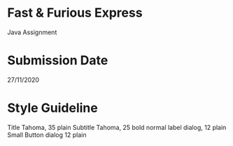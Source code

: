 # Fast & Furious Express
Java Assignment

# Submission Date
27/11/2020

# Style Guideline
Title Tahoma, 35 plain
Subtitle Tahoma, 25 bold
normal label dialog, 12 plain
Small Button dialog 12 plain
